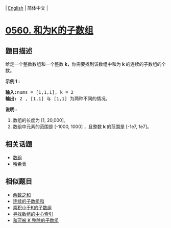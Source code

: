 
| [English](README_EN.md) | 简体中文 |
# [0560. 和为K的子数组](https://leetcode-cn.com/problems/subarray-sum-equals-k/)
## 题目描述
<p>给定一个整数数组和一个整数&nbsp;<strong>k，</strong>你需要找到该数组中和为&nbsp;<strong>k&nbsp;</strong>的连续的子数组的个数。</p>

<p><strong>示例 1 :</strong></p>

<pre>
<strong>输入:</strong>nums = [1,1,1], k = 2
<strong>输出:</strong> 2 , [1,1] 与 [1,1] 为两种不同的情况。
</pre>

<p><strong>说明 :</strong></p>

<ol>
	<li>数组的长度为 [1, 20,000]。</li>
	<li>数组中元素的范围是 [-1000, 1000] ，且整数&nbsp;<strong>k&nbsp;</strong>的范围是&nbsp;[-1e7, 1e7]。</li>
</ol>

## 相关话题
- [数组](https://leetcode-cn.com/tag/array)
- [哈希表](https://leetcode-cn.com/tag/hash-table)
## 相似题目
- [两数之和](../two-sum/README.md)
- [连续的子数组和](../continuous-subarray-sum/README.md)
- [乘积小于K的子数组](../subarray-product-less-than-k/README.md)
- [寻找数组的中心索引](../find-pivot-index/README.md)
- [和可被 K 整除的子数组](../subarray-sums-divisible-by-k/README.md)
